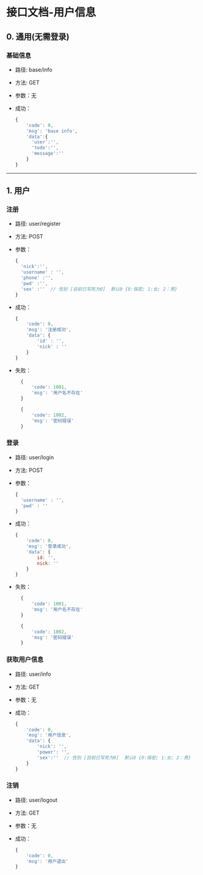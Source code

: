 # 接口文档-用户信息


## 0. 通用(无需登录)

### 基础信息

- 路径: base/info
- 方法: GET
- 参数：无

- 成功：

  ```js
  {
      'code': 0,
      'msg': 'base info',
      'data':{
        'user':'',
        'todo':'',
        'message':''
      }
  }
  ```


---

## 1. 用户

### 注册
- 路径: user/register
- 方法: POST
- 参数：

  ```js
  {
    'nick':'',
    'username' : '',
    'phone' :'',
    'pwd' :'',
    'sex' :''  // 性别 [目前已写死为0]  默认0 {0:保密; 1:女; 2：男}
  }
  ```

- 成功：

  ```js
  {
      'code': 0,
      'msg': '注册成功',
      'data': {
          'id' : '',
          'nick' : ''
      }
  }
  ```

- 失败：
  ```js
    {
        'code': 1001,
        'msg': '用户名不存在'
    }
  ```
  ```js
    {
        'code': 1002,
        'msg': '密码错误'
    }
  ```


### 登录

- 路径: user/login
- 方法: POST
- 参数：

  ```js
  {
    'username' : '',
    'pwd' : ''
  }
  ```

- 成功：

  ```js
  {
      'code': 0,
      'msg': '登录成功',
      'data': {
          id: '',
          nick: ''
      }
  }
  ```

- 失败：
  ```js
    {
        'code': 1001,
        'msg': '用户名不存在'
    }
  ```
  ```js
    {
        'code': 1002,
        'msg': '密码错误'
    }
  ```

### 获取用户信息

- 路径: user/info
- 方法: GET
- 参数：无

- 成功：
  ```js
  {
      'code': 0,
      'msg': '用户信息',
      'data': {
          'nick': '',
          'power': '',
          'sex':''  // 性别 [目前已写死为0]  默认0 {0:保密; 1:女; 2：男}
      }
  }
  ```

### 注销

- 路径: user/logout
- 方法: GET
- 参数：无

- 成功：
  ```js
  {
      'code': 0,
      'msg': '用户退出'
  }
  ```

